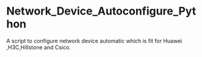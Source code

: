 # Network_Device_Autoconfigure_Python
A script to configure network device automatic which is fit for Huawei ,H3C,Hillstone and Csico.
